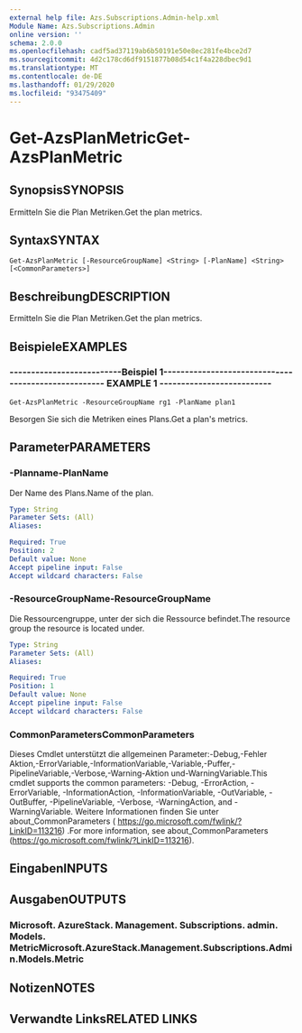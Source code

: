 ```yaml
---
external help file: Azs.Subscriptions.Admin-help.xml
Module Name: Azs.Subscriptions.Admin
online version: ''
schema: 2.0.0
ms.openlocfilehash: cadf5ad37119ab6b50191e50e8ec281fe4bce2d7
ms.sourcegitcommit: 4d2c178cd6df9151877b08d54c1f4a228dbec9d1
ms.translationtype: MT
ms.contentlocale: de-DE
ms.lasthandoff: 01/29/2020
ms.locfileid: "93475409"
---
```

# <span data-ttu-id="e298d-101">Get-AzsPlanMetric</span><span class="sxs-lookup"><span data-stu-id="e298d-101">Get-AzsPlanMetric</span></span>

## <span data-ttu-id="e298d-102">Synopsis</span><span class="sxs-lookup"><span data-stu-id="e298d-102">SYNOPSIS</span></span>
<span data-ttu-id="e298d-103">Ermitteln Sie die Plan Metriken.</span><span class="sxs-lookup"><span data-stu-id="e298d-103">Get the plan metrics.</span></span>

## <span data-ttu-id="e298d-104">Syntax</span><span class="sxs-lookup"><span data-stu-id="e298d-104">SYNTAX</span></span>

```
Get-AzsPlanMetric [-ResourceGroupName] <String> [-PlanName] <String> [<CommonParameters>]
```

## <span data-ttu-id="e298d-105">Beschreibung</span><span class="sxs-lookup"><span data-stu-id="e298d-105">DESCRIPTION</span></span>
<span data-ttu-id="e298d-106">Ermitteln Sie die Plan Metriken.</span><span class="sxs-lookup"><span data-stu-id="e298d-106">Get the plan metrics.</span></span>

## <span data-ttu-id="e298d-107">Beispiele</span><span class="sxs-lookup"><span data-stu-id="e298d-107">EXAMPLES</span></span>

### <span data-ttu-id="e298d-108">--------------------------Beispiel 1--------------------------</span><span class="sxs-lookup"><span data-stu-id="e298d-108">-------------------------- EXAMPLE 1 --------------------------</span></span>
```
Get-AzsPlanMetric -ResourceGroupName rg1 -PlanName plan1
```

<span data-ttu-id="e298d-109">Besorgen Sie sich die Metriken eines Plans.</span><span class="sxs-lookup"><span data-stu-id="e298d-109">Get a plan's metrics.</span></span>

## <span data-ttu-id="e298d-110">Parameter</span><span class="sxs-lookup"><span data-stu-id="e298d-110">PARAMETERS</span></span>

### <span data-ttu-id="e298d-111">-Planname</span><span class="sxs-lookup"><span data-stu-id="e298d-111">-PlanName</span></span>
<span data-ttu-id="e298d-112">Der Name des Plans.</span><span class="sxs-lookup"><span data-stu-id="e298d-112">Name of the plan.</span></span>

```yaml
Type: String
Parameter Sets: (All)
Aliases: 

Required: True
Position: 2
Default value: None
Accept pipeline input: False
Accept wildcard characters: False
```

### <span data-ttu-id="e298d-113">-ResourceGroupName</span><span class="sxs-lookup"><span data-stu-id="e298d-113">-ResourceGroupName</span></span>
<span data-ttu-id="e298d-114">Die Ressourcengruppe, unter der sich die Ressource befindet.</span><span class="sxs-lookup"><span data-stu-id="e298d-114">The resource group the resource is located under.</span></span>

```yaml
Type: String
Parameter Sets: (All)
Aliases: 

Required: True
Position: 1
Default value: None
Accept pipeline input: False
Accept wildcard characters: False
```

### <span data-ttu-id="e298d-115">CommonParameters</span><span class="sxs-lookup"><span data-stu-id="e298d-115">CommonParameters</span></span>
<span data-ttu-id="e298d-116">Dieses Cmdlet unterstützt die allgemeinen Parameter:-Debug,-Fehler Aktion,-ErrorVariable,-InformationVariable,-Variable,-Puffer,-PipelineVariable,-Verbose,-Warning-Aktion und-WarningVariable.</span><span class="sxs-lookup"><span data-stu-id="e298d-116">This cmdlet supports the common parameters: -Debug, -ErrorAction, -ErrorVariable, -InformationAction, -InformationVariable, -OutVariable, -OutBuffer, -PipelineVariable, -Verbose, -WarningAction, and -WarningVariable.</span></span> <span data-ttu-id="e298d-117">Weitere Informationen finden Sie unter about_CommonParameters ( https://go.microsoft.com/fwlink/?LinkID=113216) .</span><span class="sxs-lookup"><span data-stu-id="e298d-117">For more information, see about_CommonParameters (https://go.microsoft.com/fwlink/?LinkID=113216).</span></span>

## <span data-ttu-id="e298d-118">Eingaben</span><span class="sxs-lookup"><span data-stu-id="e298d-118">INPUTS</span></span>

## <span data-ttu-id="e298d-119">Ausgaben</span><span class="sxs-lookup"><span data-stu-id="e298d-119">OUTPUTS</span></span>

### <span data-ttu-id="e298d-120">Microsoft. AzureStack. Management. Subscriptions. admin. Models. Metric</span><span class="sxs-lookup"><span data-stu-id="e298d-120">Microsoft.AzureStack.Management.Subscriptions.Admin.Models.Metric</span></span>

## <span data-ttu-id="e298d-121">Notizen</span><span class="sxs-lookup"><span data-stu-id="e298d-121">NOTES</span></span>

## <span data-ttu-id="e298d-122">Verwandte Links</span><span class="sxs-lookup"><span data-stu-id="e298d-122">RELATED LINKS</span></span>

